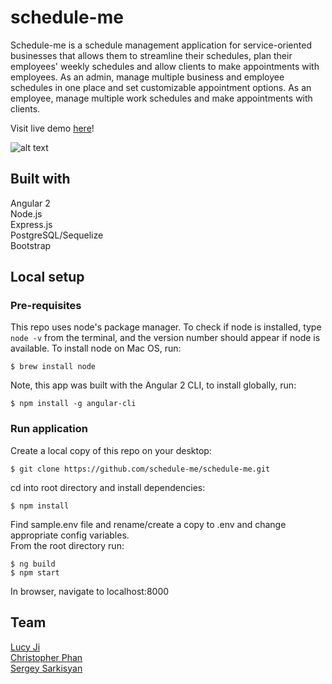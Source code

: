 # schedule-me

Schedule-me is a schedule management application for service-oriented businesses that allows them to streamline their schedules, plan their employees' weekly schedules and allow clients to make appointments with employees. As an admin, manage multiple business and employee schedules in one place and set customizable appointment options. As an employee, manage multiple work schedules and make appointments with clients.

Visit live demo [here](http://ec2-54-183-97-115.us-west-1.compute.amazonaws.com:8000)!

![alt text](/../readme/scheduleme_screenshot.png?raw=true)

## Built with

Angular 2</br>
Node.js</br>
Express.js</br>
PostgreSQL/Sequelize</br>
Bootstrap</br>

## Local setup

### Pre-requisites

This repo uses node's package manager. To check if node is installed, type ```node -v``` from the terminal, and the version number should appear if node is available. To install node on Mac OS, run:
```
$ brew install node
```
Note, this app was built with the Angular 2 CLI, to install globally, run:
```
$ npm install -g angular-cli
```
### Run application

Create a local copy of this repo on your desktop:
```
$ git clone https://github.com/schedule-me/schedule-me.git
```
cd into root directory and install dependencies:
```
$ npm install
```
Find sample.env file and rename/create a copy to .env and change appropriate config variables.</br>
From the root directory run:
```
$ ng build
$ npm start
```
In browser, navigate to localhost:8000
 
## Team
[Lucy Ji](https://github.com/lucyji1000)</br>
[Christopher Phan](https://github.com/cpp6d)</br>
[Sergey Sarkisyan](https://github.com/sergysurge)


